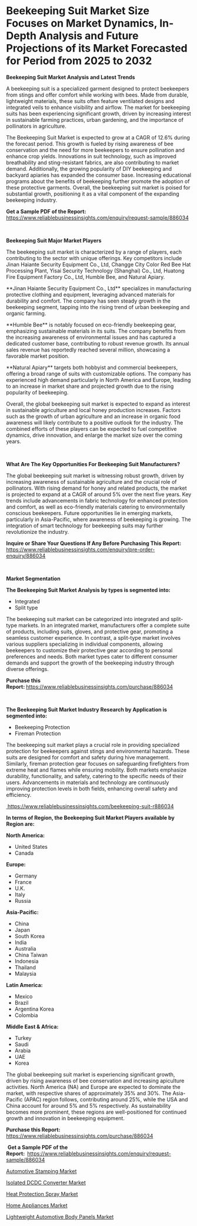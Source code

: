 <p><h1>Beekeeping Suit Market Size Focuses on Market Dynamics, In-Depth Analysis and Future Projections of its Market Forecasted for Period from 2025 to 2032</h1></p><p><strong>Beekeeping Suit Market Analysis and Latest Trends</strong></p>
<p><p>A beekeeping suit is a specialized garment designed to protect beekeepers from stings and offer comfort while working with bees. Made from durable, lightweight materials, these suits often feature ventilated designs and integrated veils to enhance visibility and airflow. The market for beekeeping suits has been experiencing significant growth, driven by increasing interest in sustainable farming practices, urban gardening, and the importance of pollinators in agriculture. </p><p>The Beekeeping Suit Market is expected to grow at a CAGR of 12.6% during the forecast period. This growth is fueled by rising awareness of bee conservation and the need for more beekeepers to ensure pollination and enhance crop yields. Innovations in suit technology, such as improved breathability and sting-resistant fabrics, are also contributing to market demand. Additionally, the growing popularity of DIY beekeeping and backyard apiaries has expanded the consumer base. Increasing educational programs about the benefits of beekeeping further promote the adoption of these protective garments. Overall, the beekeeping suit market is poised for substantial growth, positioning it as a vital component of the expanding beekeeping industry.</p></p>
<p><strong>Get a Sample PDF of the Report:&nbsp;</strong> <a href="https://www.reliablebusinessinsights.com/enquiry/request-sample/886034?utm_campaign=1113&utm_medium=2&utm_source=Github&utm_content=ia&utm_term=06022025&utm_id=beekeeping-suit">https://www.reliablebusinessinsights.com/enquiry/request-sample/886034</a></p>
<p>&nbsp;</p>
<p><strong>Beekeeping Suit Major Market Players</strong></p>
<p><p>The beekeeping suit market is characterized by a range of players, each contributing to the sector with unique offerings. Key competitors include Jinan Haiante Security Equipment Co., Ltd, Changge City Color Red Bee Hat Processing Plant, Yisai Security Technology (Shanghai) Co., Ltd, Huatong Fire Equipment Factory Co., Ltd, Humble Bee, and Natural Apiary.</p><p>**Jinan Haiante Security Equipment Co., Ltd** specializes in manufacturing protective clothing and equipment, leveraging advanced materials for durability and comfort. The company has seen steady growth in the beekeeping segment, tapping into the rising trend of urban beekeeping and organic farming.</p><p>**Humble Bee** is notably focused on eco-friendly beekeeping gear, emphasizing sustainable materials in its suits. The company benefits from the increasing awareness of environmental issues and has captured a dedicated customer base, contributing to robust revenue growth. Its annual sales revenue has reportedly reached several million, showcasing a favorable market position.</p><p>**Natural Apiary** targets both hobbyist and commercial beekeepers, offering a broad range of suits with customizable options. The company has experienced high demand particularly in North America and Europe, leading to an increase in market share and projected growth due to the rising popularity of beekeeping.</p><p>Overall, the global beekeeping suit market is expected to expand as interest in sustainable agriculture and local honey production increases. Factors such as the growth of urban agriculture and an increase in organic food awareness will likely contribute to a positive outlook for the industry. The combined efforts of these players can be expected to fuel competitive dynamics, drive innovation, and enlarge the market size over the coming years.</p></p>
<p>&nbsp;</p>
<p><strong>What Are The Key Opportunities For Beekeeping Suit Manufacturers?</strong></p>
<p><p>The global beekeeping suit market is witnessing robust growth, driven by increasing awareness of sustainable agriculture and the crucial role of pollinators. With rising demand for honey and related products, the market is projected to expand at a CAGR of around 5% over the next five years. Key trends include advancements in fabric technology for enhanced protection and comfort, as well as eco-friendly materials catering to environmentally conscious beekeepers. Future opportunities lie in emerging markets, particularly in Asia-Pacific, where awareness of beekeeping is growing. The integration of smart technology for beekeeping suits may further revolutionize the industry.</p></p>
<p><strong>Inquire or Share Your Questions If Any Before Purchasing This Report:</strong> <a href="https://www.reliablebusinessinsights.com/enquiry/pre-order-enquiry/886034?utm_campaign=1113&utm_medium=2&utm_source=Github&utm_content=ia&utm_term=06022025&utm_id=beekeeping-suit">https://www.reliablebusinessinsights.com/enquiry/pre-order-enquiry/886034</a></p>
<p>&nbsp;</p>
<p><strong>Market Segmentation</strong></p>
<p><strong>The Beekeeping Suit Market Analysis by types is segmented into:</strong></p>
<p><ul><li>Integrated</li><li>Split type</li></ul></p>
<p><p>The beekeeping suit market can be categorized into integrated and split-type markets. In an integrated market, manufacturers offer a complete suite of products, including suits, gloves, and protective gear, promoting a seamless customer experience. In contrast, a split-type market involves various suppliers specializing in individual components, allowing beekeepers to customize their protective gear according to personal preferences and needs. Both market types cater to different consumer demands and support the growth of the beekeeping industry through diverse offerings.</p></p>
<p><strong>Purchase this Report:&nbsp;</strong><a href="https://www.reliablebusinessinsights.com/purchase/886034?utm_campaign=1113&utm_medium=2&utm_source=Github&utm_content=ia&utm_term=06022025&utm_id=beekeeping-suit">https://www.reliablebusinessinsights.com/purchase/886034</a></p>
<p>&nbsp;</p>
<p><strong>The Beekeeping Suit Market Industry Research by Application is segmented into:</strong></p>
<p><ul><li>Beekeeping Protection</li><li>Fireman Protection</li></ul></p>
<p><p>The beekeeping suit market plays a crucial role in providing specialized protection for beekeepers against stings and environmental hazards. These suits are designed for comfort and safety during hive management. Similarly, fireman protection gear focuses on safeguarding firefighters from extreme heat and flames while ensuring mobility. Both markets emphasize durability, functionality, and safety, catering to the specific needs of their users. Advancements in materials and technology are continuously improving protection levels in both fields, enhancing overall safety and efficiency.</p></p>
<p><a href="https://www.reliablebusinessinsights.com/beekeeping-suit-r886034?utm_campaign=1113&utm_medium=2&utm_source=Github&utm_content=ia&utm_term=06022025&utm_id=beekeeping-suit">&nbsp;https://www.reliablebusinessinsights.com/beekeeping-suit-r886034</a></p>
<p><strong>In terms of Region, the Beekeeping Suit Market Players available by Region are:</strong></p>
<p>
    <p> <strong> North America: </strong>
        <ul>
            <li>United States</li>
            <li>Canada</li>
        </ul>
        </p> 
    <p> <strong> Europe: </strong>
        <ul>
            <li>Germany</li>
            <li>France</li>
            <li>U.K.</li>
            <li>Italy</li>
            <li>Russia</li>
        </ul>
        </p> 
    <p> <strong> Asia-Pacific: </strong>
        <ul>
            <li>China</li>
            <li>Japan</li>
            <li>South Korea</li>
            <li>India</li>
            <li>Australia</li>
            <li>China Taiwan</li>
            <li>Indonesia</li>
            <li>Thailand</li>
            <li>Malaysia</li>
        </ul>
        </p> 
    <p> <strong> Latin America: </strong>
        <ul>
            <li>Mexico</li>
            <li>Brazil</li>
            <li>Argentina Korea</li>
            <li>Colombia</li>
        </ul>
        </p> 
    <p> <strong> Middle East & Africa: </strong>
        <ul>
            <li>Turkey</li>
            <li>Saudi</li>
            <li>Arabia</li>
            <li>UAE</li>
            <li>Korea</li>
        </ul>
    </p>
    </p>
<p><p>The global beekeeping suit market is experiencing significant growth, driven by rising awareness of bee conservation and increasing apiculture activities. North America (NA) and Europe are expected to dominate the market, with respective shares of approximately 35% and 30%. The Asia-Pacific (APAC) region follows, contributing around 25%, while the USA and China account for around 5% and 5% respectively. As sustainability becomes more prominent, these regions are well-positioned for continued growth and innovation in beekeeping equipment.</p></p>
<p><strong>Purchase this Report: </strong><a href="https://www.reliablebusinessinsights.com/purchase/886034?utm_campaign=1113&utm_medium=2&utm_source=Github&utm_content=ia&utm_term=06022025&utm_id=beekeeping-suit">https://www.reliablebusinessinsights.com/purchase/886034</a></p>
<p>&nbsp;<strong>Get a Sample PDF of the Report:&nbsp;&nbsp;</strong><a href="https://www.reliablebusinessinsights.com/enquiry/request-sample/886034?utm_campaign=1113&utm_medium=2&utm_source=Github&utm_content=ia&utm_term=06022025&utm_id=beekeeping-suit">https://www.reliablebusinessinsights.com/enquiry/request-sample/886034</a></p>
<p><strong></strong></p>
<p><p><a href="https://www.linkedin.com/pulse/competitive-landscape-revenue-forecast-automotive-stamping-2zktc?utm_campaign=1113&utm_medium=2&utm_source=Github&utm_content=ia&utm_term=06022025&utm_id=beekeeping-suit">Automotive Stamping Market</a></p><p><a href="https://www.linkedin.com/pulse/current-state-isolated-dcdc-converter-market-size-trends-shqtf?utm_campaign=1113&utm_medium=2&utm_source=Github&utm_content=ia&utm_term=06022025&utm_id=beekeeping-suit">Isolated DCDC Converter Market</a></p><p><a href="https://github.com/katonmarti489/Market-Research-Report-List-1/blob/main/heat-protection-spray-market.md?utm_campaign=1113&utm_medium=2&utm_source=Github&utm_content=ia&utm_term=06022025&utm_id=beekeeping-suit">Heat Protection Spray Market</a></p><p><a href="https://github.com/lisaeichler20775/Market-Research-Report-List-1/blob/main/home-appliances-market.md?utm_campaign=1113&utm_medium=2&utm_source=Github&utm_content=ia&utm_term=06022025&utm_id=beekeeping-suit">Home Appliances Market</a></p><p><a href="https://www.linkedin.com/pulse/lightweight-automotive-body-panels-market-scope-offering-deep-sowve?utm_campaign=1113&utm_medium=2&utm_source=Github&utm_content=ia&utm_term=06022025&utm_id=beekeeping-suit">Lightweight Automotive Body Panels Market</a></p></p>